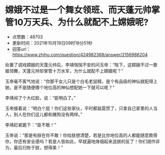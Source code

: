 # 嫦娥不过是一个舞女领班、而天蓬元帅掌管10万天兵、为什么就配不上嫦娥呢?
- 点赞数：48703
- 更新时间：2021年10月19日09时18分51秒
- 回答url：https://www.zhihu.com/question/424982368/answer/2156986204
<body>
 <p data-pid="KMXsdl4k">处置了调戏嫦娥的天蓬元帅后，李靖惴惴不安的问玉帝：“陛下，这嫦娥不过一歌姬领舞，天蓬元帅却掌管十万水军，为什么就配不上嫦娥呢？”</p>
 <p data-pid="aiXqwE6K">玉帝毫不客气地说：“你那干女儿只是个白毛老鼠精，是个有品级的神仙就配得上她，是不是随便哪个地位高的神仙想配她一下就可以呢？”</p>
 <p data-pid="m5REfJzx">李靖闹了个大红脸，说：“臣明白了。”</p>
 <p data-pid="ca7Qi3iT">玉帝接着说：“明白个屁！你们这些家伙，平时都跋扈惯了，只拿自己家里的人当人，别人在你们这儿都和猪狗没有两样。”</p>
 <p data-pid="m8hr-w_x">李靖赶紧跪下：“臣不敢！”</p>
 <p data-pid="dHzGVLhR">玉帝说：“那是有朕在你不敢！你给朕想清楚，若是比你地位高的人都能随意欺辱你，你还有安全感吗？若是人皆如此，早就遍地烽烟起来造朕的反了！你们胡作非为，最后归咎于朕，想得美！”</p>
</body>